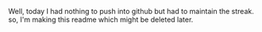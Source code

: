 Well, today I had nothing to push into github but had to maintain the streak. 
so, I'm making this readme which might be deleted later.